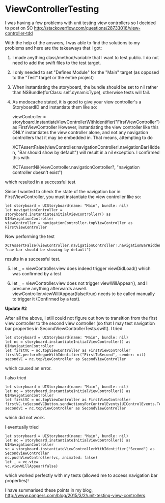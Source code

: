 # ViewControllerTesting

I was having a few problems with unit testing view controllers so I decided to post on SO 
http://stackoverflow.com/questions/28733016/view-controller-tdd

With the help of the answers, I was able to find the solutions to my problems and here are the takeaways that I got:

1) I made anything class/method/variable that I want to test public. I do not need to add the swift files to the test target.

2) I only needed to set "Defines Module" for the "Main" target (as opposed to the "Test" target or the entire project)

3) When instantiating the storyboard, the bundle should be set to nil rather than NSBundle(forClass: self.dynamicType), otherwise tests will fail.

4) As modocache stated, it is good to give your view controller's a StoryboardID and instantiate them like so:

    viewController = storyboard.instantiateViewControllerWithIdentifier("FirstViewController") as FirstViewController
However, instantiating the view controller like this ONLY instantiates the view controller alone, and not any navigation controllers that it may be embedded in. That means, attempting to do

    XCTAssertFalse(viewController.navigationController!.navigationBarHidden, "Bar should show by default")
will result in a nil exception. I confirmed this with

    XCTAssertNil(viewController.navigationController?, "navigation controller doesn't exist")

which resulted in a successful test.

Since I wanted to check the state of the navigation bar in FirstViewController, you must instantiate the view controller like so:

    let storyboard = UIStoryboard(name: "Main", bundle: nil)
    let navigationController = storyboard.instantiateInitialViewController() as UINavigationController
    viewController = navigationController.topViewController as FirstViewController
Now performing the test

    XCTAssertFalse(viewController.navigationController!.navigationBarHidden, "nav bar should be showing by default")
results in a successful test.

5) let _ = viewController.view does indeed trigger viewDidLoad() which was confirmed by a test

6) let _ = viewController.view does not trigger viewWillAppear(), and I presume anything afterwards aswell. viewController.viewWillAppear(false/true) needs to be called manually to trigger it (Confirmed by a test).

**Update #2**

After all the above, I still could not figure out how to transition from the first view controller to the second view controller (so that I may test navigation bar properties in SecondViewControllerTests.swift). I tried

    let storyboard = UIStoryboard(name: "Main", bundle: nil)
    let nc = storyboard.instantiateInitialViewController() as UINavigationController
    let firstVC = nc.topViewController as FirstViewController
    firstVC.performSegueWithIdentifier("FirstToSecond", sender: nil)
    secondVC = nc.topViewController as SecondViewController

which caused an error.

I also tried 

    let storyboard = UIStoryboard(name: "Main", bundle: nil)
    let nc = storyboard.instantiateInitialViewController() as UINavigationController
    let firstVC = nc.topViewController as FirstViewController
    firstVC.toSecondVCButton.sendActionsForControlEvents(UIControlEvents.TouchUpInside)
    secondVC = nc.topViewController as SecondViewController

which did not work.

I eventually tried 

    let storyboard = UIStoryboard(name: "Main", bundle: nil)
    let nc = storyboard.instantiateInitialViewController() as UINavigationController
    vc = storyboard.instantiateViewControllerWithIdentifier("Second") as SecondViewController
    nc.pushViewController(vc, animated: false)
    let _ = vc.view
    vc.viewWillAppear(false)

which worked perfectly with my tests (allowed me to access navigation bar properties)!

I have summarised these points in my blog, http://www.pangers.com/blog/2015/3/2/unit-testing-view-controllers
